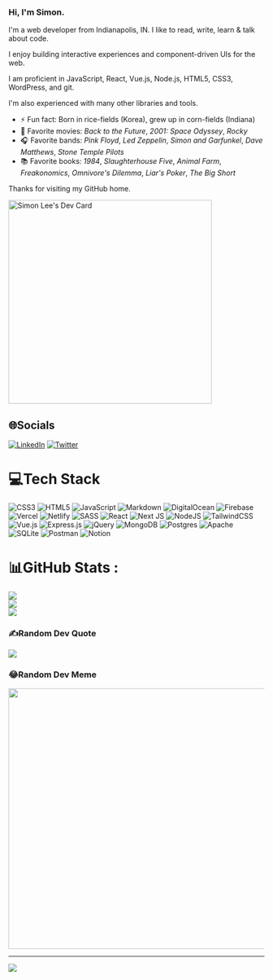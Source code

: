 ### Hi, I'm Simon.

I'm a web developer from Indianapolis, IN. I like to read, write, learn & talk about code.

I enjoy building interactive experiences and component-driven UIs for the web.

I am proficient in JavaScript, React, Vue.js, Node.js, HTML5, CSS3, WordPress, and git.

I'm also experienced with many other libraries and tools.

- ⚡ Fun fact: Born in rice-fields (Korea), grew up in corn-fields (Indiana)
- 🍿 Favorite movies: *Back to the Future*, *2001: Space Odyssey*, *Rocky*
- 🎧 Favorite bands: *Pink Floyd*, *Led Zeppelin*, *Simon and Garfunkel*, *Dave Matthews*, *Stone Temple Pilots*
- 📚 Favorite books: *1984*, *Slaughterhouse Five*, *Animal Farm*, *Freakonomics*, *Omnivore's Dilemma*, *Liar's Poker*, *The Big Short*

Thanks for visiting my GitHub home.

<a href="https://app.daily.dev/indyfob2008"><img src="https://api.daily.dev/devcards/fe5658bc279b4dc0b40a6c5c7c81bad3.png?r=erj" width="400" alt="Simon Lee's Dev Card"/></a>

## 🌐Socials
[![LinkedIn](https://img.shields.io/badge/LinkedIn-%230077B5.svg?logo=linkedin&logoColor=white)](https://linkedin.com/in/simon-h-lee) [![Twitter](https://img.shields.io/badge/Twitter-%231DA1F2.svg?logo=Twitter&logoColor=white)](https://twitter.com/simonhlee97) 

# 💻Tech Stack
![CSS3](https://img.shields.io/badge/css3-%231572B6.svg?style=for-the-badge&logo=css3&logoColor=white) ![HTML5](https://img.shields.io/badge/html5-%23E34F26.svg?style=for-the-badge&logo=html5&logoColor=white) ![JavaScript](https://img.shields.io/badge/javascript-%23323330.svg?style=for-the-badge&logo=javascript&logoColor=%23F7DF1E) ![Markdown](https://img.shields.io/badge/markdown-%23000000.svg?style=for-the-badge&logo=markdown&logoColor=white) ![DigitalOcean](https://img.shields.io/badge/DigitalOcean-%230167ff.svg?style=for-the-badge&logo=digitalOcean&logoColor=white) ![Firebase](https://img.shields.io/badge/firebase-%23039BE5.svg?style=for-the-badge&logo=firebase) ![Vercel](https://img.shields.io/badge/vercel-%23000000.svg?style=for-the-badge&logo=vercel&logoColor=white) ![Netlify](https://img.shields.io/badge/netlify-%23000000.svg?style=for-the-badge&logo=netlify&logoColor=#00C7B7) ![SASS](https://img.shields.io/badge/SASS-hotpink.svg?style=for-the-badge&logo=SASS&logoColor=white) ![React](https://img.shields.io/badge/react-%2320232a.svg?style=for-the-badge&logo=react&logoColor=%2361DAFB) ![Next JS](https://img.shields.io/badge/Next-black?style=for-the-badge&logo=next.js&logoColor=white) ![NodeJS](https://img.shields.io/badge/node.js-6DA55F?style=for-the-badge&logo=node.js&logoColor=white) ![TailwindCSS](https://img.shields.io/badge/tailwindcss-%2338B2AC.svg?style=for-the-badge&logo=tailwind-css&logoColor=white) ![Vue.js](https://img.shields.io/badge/vuejs-%2335495e.svg?style=for-the-badge&logo=vuedotjs&logoColor=%234FC08D) ![Express.js](https://img.shields.io/badge/express.js-%23404d59.svg?style=for-the-badge&logo=express&logoColor=%2361DAFB) ![jQuery](https://img.shields.io/badge/jquery-%230769AD.svg?style=for-the-badge&logo=jquery&logoColor=white) ![MongoDB](https://img.shields.io/badge/MongoDB-%234ea94b.svg?style=for-the-badge&logo=mongodb&logoColor=white) ![Postgres](https://img.shields.io/badge/postgres-%23316192.svg?style=for-the-badge&logo=postgresql&logoColor=white) ![Apache](https://img.shields.io/badge/apache-%23D42029.svg?style=for-the-badge&logo=apache&logoColor=white) ![SQLite](https://img.shields.io/badge/sqlite-%2307405e.svg?style=for-the-badge&logo=sqlite&logoColor=white) ![Postman](https://img.shields.io/badge/Postman-FF6C37?style=for-the-badge&logo=postman&logoColor=white) ![Notion](https://img.shields.io/badge/Notion-%23000000.svg?style=for-the-badge&logo=notion&logoColor=white)
# 📊GitHub Stats :
![](https://github-readme-stats.vercel.app/api?username=simonhlee97&theme=city_light&hide_border=false&include_all_commits=false&count_private=false)<br/>
![](https://github-readme-streak-stats.herokuapp.com/?user=simonhlee97&theme=city_light&hide_border=false)<br/>
![](https://github-readme-stats.vercel.app/api/top-langs/?username=simonhlee97&theme=city_light&hide_border=false&include_all_commits=false&count_private=false&layout=compact)

### ✍️Random Dev Quote
![](https://quotes-github-readme.vercel.app/api?type=horizontal&theme=tokyonight)

### 😂Random Dev Meme
<img src="https://random-memer.herokuapp.com/" width="512px"/>

---
[![](https://visitcount.itsvg.in/api?id=simonhlee97&icon=0&color=0)](https://visitcount.itsvg.in)

